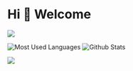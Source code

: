 # Hi 🎉 Welcome

<img src="https://readme-typing-svg.herokuapp.com/?lines=Welcome,%20visitor!;Hello%20Github%20World!&font=Roboto" />



![Most Used Languages](https://github-readme-stats.vercel.app/api/top-langs/?username=Cokeysama&theme=black&layout=compact)
![Github Stats](https://github-readme-stats.vercel.app/api?username=Cokeysama&show_icons=true&theme=white&count_private=true)

![](https://activity-graph.herokuapp.com/graph?username=Cokeysama&theme=github)
